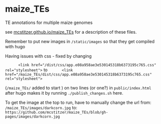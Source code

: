 # maize_TEs
TE annotations for multiple maize genomes

see [mcstitzer.github.io/maize_TEs](http://mcstitzer.github.io/maize_TEs) for a description of these files.

Remember to put new images in `/static/images` so that they get compiled with hugo

Having issues with css - fixed by changing 

`      <link href="/dist/css/app.e08a958ae3e530145318b6373195c765.css" rel="stylesheet">`
to
`      <link href="/maize_TEs/dist/css/app.e08a958ae3e530145318b6373195c765.css" rel="stylesheet">`

(```/maize_TEs/``` added to start ) on two lines (or one?) in `public/index.html` after hugo makes it by running `./publish_changes.sh` here.

To get the image at the top to run, have to manually change the url from:
`/maize_TEs/images/darkcorn.jpg`
to:
`https://github.com/mcstitzer/maize_TEs/blob/gh-pages/images/darkcorn.jpg`
